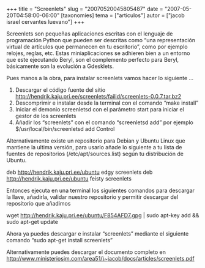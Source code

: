 +++
title = "Screenlets"
slug = "20070520045805487"
date = "2007-05-20T04:58:00-06:00"
[taxonomies]
tema = ["articulos"]
autor = ["jacob israel cervantes luevano"]
+++

Screenlets son pequeñas aplicaciones escritas con el lenguaje de
programación Python que pueden ser descritas como “una representación
virtual de artículos que permanecen en tu escritorio”, como por ejemplo
relojes, reglas, etc. Estas miniaplicaciones se adhieren bien a un
entorno que este ejecutando Beryl, son el complemento perfecto para
Beryl, básicamente son la evolución a Gdesklets.

Pues manos a la obra, para instalar screenlets vamos hacer lo siguiente
…

<!-- more -->
1. Descargar el código fuente del sitio
    <a href="http://hendrik.kaju.pri.ee/screenlets/failid/screenlets-0.0.7.tar.bz2">http://hendrik.kaju.pri.ee/screenlets/failid/screenlets-0.0.7.tar.bz2</a>
2. Descomprimir e instalar desde la terminal con el comando “make
    install”
3. Iniciar el demonio screenletsd con el parámetro start para iniciar
    el gestor de los screenlets
4. Añadir los “screenlets” con el comando “screenletsd add” por ejemplo
    $/usr/local/bin/screenletsd add Control

Alternativamente existe un repositorio para Debian y Ubuntu Linux que
mantiene la ultima versión, para usarlo añade lo siguiente a tu lista de
fuentes de repositorios (/etc/apt/sources.list) según tu distribución de
Ubuntu.

deb
<a href="http://hendrik.kaju.pri.ee/ubuntu">http://hendrik.kaju.pri.ee/ubuntu</a>
edgy screenlets deb
<a href="http://hendrik.kaju.pri.ee/ubuntu">http://hendrik.kaju.pri.ee/ubuntu</a>
feisty screenlets

Entonces ejecuta en una terminal los siguientes comandos para descargar
la llave, añadirla, validar nuestro repositorio y permitir descargar del
repositorio que añadimos

wget
<a href="http://hendrik.kaju.pri.ee/ubuntu/F854AFD7.gpg">http://hendrik.kaju.pri.ee/ubuntu/F854AFD7.gpg</a>
\| sudo apt-key add && sudo apt-get update

Ahora ya puedes descargar e instalar “screenlets” mediante el siguiente
comando “sudo apt-get install screenlets”

Alternativamente puedes descargar el documento completo en
<a href="http://www.ministeriosjm.com/area51/~jacob/docs/articles/screenlets.pdf">http://www.ministeriosjm.com/area51/\~jacob/docs/articles/screenlets.pdf</a>
